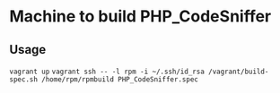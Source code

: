 Machine to build PHP_CodeSniffer
========


Usage
-------
`vagrant up`
`vagrant ssh -- -l rpm -i ~/.ssh/id_rsa /vagrant/build-spec.sh /home/rpm/rpmbuild PHP_CodeSniffer.spec`
